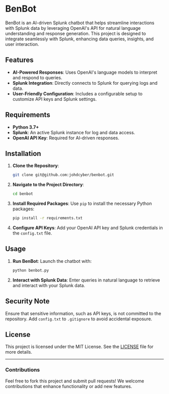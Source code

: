 
# BenBot

BenBot is an AI-driven Splunk chatbot that helps streamline interactions with Splunk data by leveraging OpenAI's API for natural language understanding and response generation. This project is designed to integrate seamlessly with Splunk, enhancing data queries, insights, and user interaction.

## Features

- **AI-Powered Responses**: Uses OpenAI's language models to interpret and respond to queries.
- **Splunk Integration**: Directly connects to Splunk for querying logs and data.
- **User-Friendly Configuration**: Includes a configurable setup to customize API keys and Splunk settings.

## Requirements

- **Python 3.7+**
- **Splunk**: An active Splunk instance for log and data access.
- **OpenAI API Key**: Required for AI-driven responses.

## Installation

1. **Clone the Repository**:
   ```bash
   git clone git@github.com:johdcyber/benbot.git
   ```

2. **Navigate to the Project Directory**:
   ```bash
   cd benbot
   ```

3. **Install Required Packages**:
   Use `pip` to install the necessary Python packages:
   ```bash
   pip install -r requirements.txt
   ```

4. **Configure API Keys**:
   Add your OpenAI API key and Splunk credentials in the `config.txt` file.

## Usage

1. **Run BenBot**:
   Launch the chatbot with:
   ```bash
   python benbot.py
   ```

2. **Interact with Splunk Data**:
   Enter queries in natural language to retrieve and interact with your Splunk data.

## Security Note

Ensure that sensitive information, such as API keys, is not committed to the repository. Add `config.txt` to `.gitignore` to avoid accidental exposure.

## License

This project is licensed under the MIT License. See the [LICENSE](LICENSE) file for more details.

---

### Contributions

Feel free to fork this project and submit pull requests! We welcome contributions that enhance functionality or add new features.

